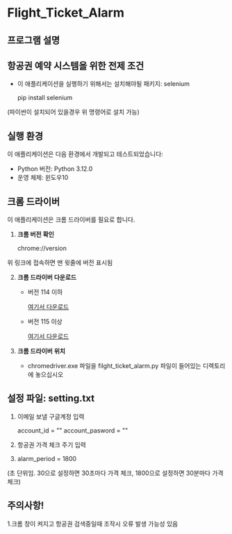# Flight_Ticket_Alarm
## 프로그램 설명


## 항공권 예약 시스템을 위한 전제 조건
- 이 애플리케이션을 실행하기 위해서는 설치해야될 패키지: selenium

    pip install selenium 

(파이썬이 설치되어 있을경우 위 명령어로 설치 가능)


## 실행 환경
이 애플리케이션은 다음 환경에서 개발되고 테스트되었습니다:

- Python 버전: Python 3.12.0
- 운영 체제: 윈도우10


## 크롬 드라이버
이 애플리케이션은 크롬 드라이버를 필요로 합니다. 

1. **크롬 버전 확인**

    chrome://version
    
위 링크에 접속하면 맨 윗줄에 버전 표시됨


2. **크롬 드라이버 다운로드**
   - 버전 114 이하

        [여기서 다운로드](https://chromedriver.chromium.org/downloads)
   
   - 버전 115 이상

        [여기서 다운로드](https://googlechromelabs.github.io/chrome-for-testing/)


3. **크롬 드라이버 위치**
   - chromedriver.exe 파일을 filght_ticket_alarm.py 파일이 들어있는 디렉토리에 놓으십시오


## 설정 파일: setting.txt
1. 이메일 보낼 구글계정 입력
   
    account_id = ""
    account_pasword = ""

4. 항공권 가격 체크 주기 입력
5. 
    alarm_period = 1800

(초 단위임. 30으로 설정하면 30초마다 가격 체크, 1800으로 설정하면 30분마다 가격 체크)


## 주의사항!
1.크롬 창이 켜지고 항공권 검색중일때 조작시 오류 발생 가능성 있음





